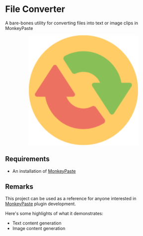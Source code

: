 # File Converter
A bare-bones utility for converting files into text or image clips in MonkeyPaste

<p style="text-align: center;"><img style="width: 70%" src="icon.png" /></p>

## Requirements
- An installation of [MonkeyPaste](https://www.monkeypaste.com/download) 
## Remarks
This project can be used as a reference for anyone interested in [MonkeyPaste](https://www.monkeypaste.com) plugin development.

Here's some highlights of what it demonstrates:
- Text content generation
- Image content generation
